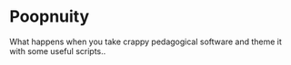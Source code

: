 # Poopnuity
What happens when you take crappy pedagogical software and theme it with some useful scripts..
